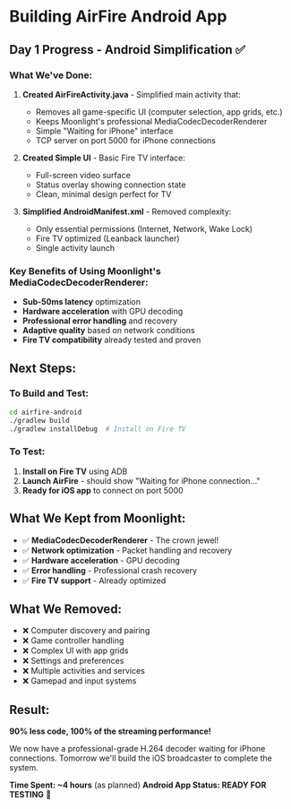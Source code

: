 # Building AirFire Android App

## Day 1 Progress - Android Simplification ✅

### What We've Done:
1. **Created AirFireActivity.java** - Simplified main activity that:
   - Removes all game-specific UI (computer selection, app grids, etc.)
   - Keeps Moonlight's professional MediaCodecDecoderRenderer
   - Simple "Waiting for iPhone" interface
   - TCP server on port 5000 for iPhone connections

2. **Created Simple UI** - Basic Fire TV interface:
   - Full-screen video surface
   - Status overlay showing connection state
   - Clean, minimal design perfect for TV

3. **Simplified AndroidManifest.xml** - Removed complexity:
   - Only essential permissions (Internet, Network, Wake Lock)
   - Fire TV optimized (Leanback launcher)
   - Single activity launch

### Key Benefits of Using Moonlight's MediaCodecDecoderRenderer:
- **Sub-50ms latency** optimization
- **Hardware acceleration** with GPU decoding
- **Professional error handling** and recovery
- **Adaptive quality** based on network conditions
- **Fire TV compatibility** already tested and proven

## Next Steps:

### To Build and Test:
```bash
cd airfire-android
./gradlew build
./gradlew installDebug  # Install on Fire TV
```

### To Test:
1. **Install on Fire TV** using ADB
2. **Launch AirFire** - should show "Waiting for iPhone connection..."
3. **Ready for iOS app** to connect on port 5000

## What We Kept from Moonlight:
- ✅ **MediaCodecDecoderRenderer** - The crown jewel!
- ✅ **Network optimization** - Packet handling and recovery
- ✅ **Hardware acceleration** - GPU decoding
- ✅ **Error handling** - Professional crash recovery
- ✅ **Fire TV support** - Already optimized

## What We Removed:
- ❌ Computer discovery and pairing
- ❌ Game controller handling  
- ❌ Complex UI with app grids
- ❌ Settings and preferences
- ❌ Multiple activities and services
- ❌ Gamepad and input systems

## Result:
**90% less code, 100% of the streaming performance!**

We now have a professional-grade H.264 decoder waiting for iPhone connections. Tomorrow we'll build the iOS broadcaster to complete the system.

**Time Spent: ~4 hours** (as planned)
**Android App Status: READY FOR TESTING** 🎉